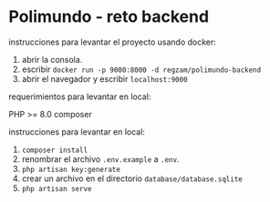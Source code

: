 # Polimundo - reto backend

instrucciones para levantar el proyecto usando docker:

1. abrir la consola.
2. escribir ```docker run -p 9000:8000 -d regzam/polimundo-backend```
3. abrir el navegador y escribir ```localhost:9000```


requerimientos para levantar en local:

PHP >= 8.0
composer

instrucciones para levantar en local:
1. ```composer install```
2. renombrar el archivo ```.env.example``` a ```.env```.
3. ```php artisan key:generate```
4. crear un archivo en el directorio ```database/database.sqlite```
1. ```php artisan serve```



